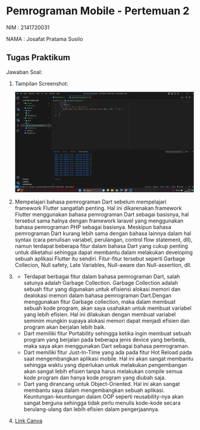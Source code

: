 # Pemrograman Mobile - Pertemuan 2

NIM :  2141720031

NAMA : Josafat Pratama Susilo

## Tugas Praktikum

Jawaban Soal:

1. Tampilan Screenshot:

    ![Screenshot loop_nama_umur](docs/loop_nama_umur.png)

2. Mempelajari bahasa pemrograman Dart sebelum mempelajari framework Flutter sangatlah penting. Hal ini dikarenakan framework Flutter menggunakan bahasa pemrograman Dart sebagai basisnya, hal tersebut sama halnya dengan framework laravel yang menggunakan bahasa pemrograman PHP sebagai basisnya. Meskipun bahasa pemrograman Dart kurang lebih sama dengan bahasa lainnya dalam hal syntax (cara penulisan variabel, perulangan, control flow statement, dll), namun terdapat beberapa fitur dalam bahasa Dart yang cukup penting untuk diketahui sehingga dapat membantu dalam melakukan developing sebuah aplikasi Flutter itu sendiri. Fitur-fitur tersebut seperti Garbage Collecion, Null safety, Late Variables, Null-aware dan Null-assertion, dll.

3. - Terdapat berbagai fitur dalam bahasa pemrograman Dart, salah satunya adalah Garbage Collection. Garbage Collection adalah sebuah fitur yang digunakan untuk efisiensi alokasi memori dan dealokasi memori dalam bahasa pemrograman Dart.Dengan menggunakan fitur Garbage collection, maka dalam membuat sebuah kode program, akan saya usahakan untuk membuat variabel yang lebih efisien. Hal ini dilakukan dengan membuat variabel seminim mungkin supaya alokasi memori dapat menjadi efisien dan program akan berjalan lebih baik.
    - Dart memiliki fitur Portability sehingga ketika ingin membuat sebuah program yang berjalan pada beberapa jenis device yang berbeda, maka saya akan menggunakan Dart sebagai bahasa pemrograman.
    - Dart memiliki fitur Just-In-Time yang ada pada fitur Hot Reload pada saat mengembangkan aplikasi mobile. Hal ini akan sangat membantu sehingga waktu yang diperlukan untuk melakukan pengembangan akan sangat lebih efisien tanpa harus melakukan compile semua kode program dan hanya kode program yang diubah saja.
    - Dart yang dirancang untuk Object-Oriented. Hal ini akan sangat membantu saya dalam mengembangkan sebuah aplikasi. Keuntungan-keuntungan dalam OOP seperti reusability-nya akan sangat berguna sehingga tidak perlu menulis kode-kode secara berulang-ulang dan lebih efisien dalam pengerjaannya.

4. [Link Canva](https://www.canva.com/design/DAFtkOGyKiA/8gbd3E6LPuJI0Z7zLwKvqw/edit)